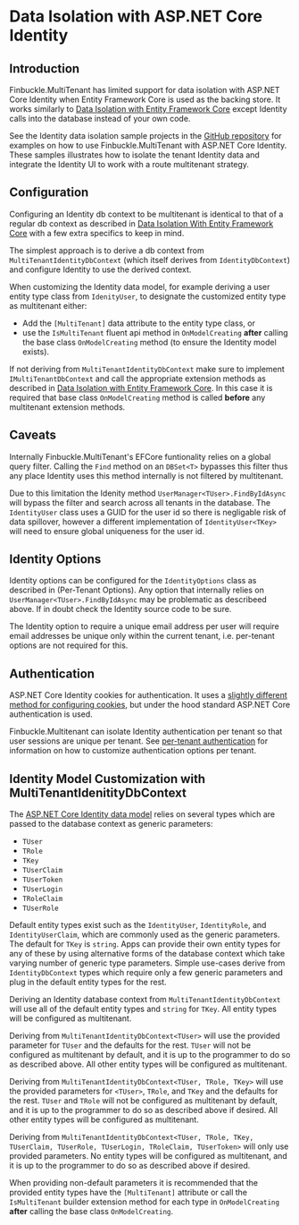 # Data Isolation with ASP.NET Core Identity

## Introduction

Finbuckle.MultiTenant has limited support for data isolation with ASP.NET Core Identity when Entity Framework Core is used as the backing store. It works similarly to [Data Isolation with Entity Framework Core](EFCore) except Identity calls into the database instead of your own code.

See the Identity data isolation sample projects in the [GitHub repository](https://github.com/Finbuckle/Finbuckle.MultiTenant/tree/master/samples) for examples on how to use Finbuckle.MultiTenant with ASP.NET Core Identity. These samples illustrates how to isolate the tenant Identity data and integrate the Identity UI to work with a route multitenant strategy.

## Configuration
Configuring an Identity db context to be multitenant is identical to that of a regular db context as described in [Data Isolation With Entity Framework Core](EFCore) with a few extra specifics to keep in mind.

The simplest approach is to derive a db context from `MultiTenantIdentityDbContext` (which itself derives from `IdentityDbContext`) and configure Identity to use the derived context.

When customizing the Identity data model, for example deriving a user entity type class from `IdenityUser`, to designate the customized entity type as multitenant either:
- Add the `[MultiTenant]` data attribute to the entity type class, or
- use the `IsMultiTenant` fluent api method in `OnModelCreating` **after** calling the base class `OnModelCreating` method (to ensure the Identity model exists).

If not deriving from `MultiTenantIdentityDbContext` make sure to implement `IMultiTenantDbContext` and call the appropriate extension methods as described in [Data Isolation with Entity Framework Core](EFCore). In this case it is required that base class `OnModelCreating` method is called **before** any multitenant extension methods.

## Caveats
Internally Finbuckle.MultiTenant's EFCore funtionality relies on a global query filter. Calling the `Find` method on an `DBSet<T>` bypasses this filter thus any place Identity uses this method internally is not filtered by multitenant.

Due to this limitation the Idenity method `UserManager<TUser>.FindByIdAsync` will bypass the filter and search across all tenants in the database. The `IdentityUser` class uses a GUID for the user id so there is negligable risk of data spillover, however a different implementation of `IdentityUser<TKey>` will need to ensure global uniqueness for the user id.

## Identity Options
Identity options can be configured for the `IdentityOptions` class as described in (Per-Tenant Options). Any option that internally relies on `UserManager<TUser>.FindByIdAsync` may be problematic as describeed above. If in doubt check the Identity source code to be sure.

The Identity option to require a unique email address per user will require email addresses be unique only within the current tenant, i.e. per-tenant options are not required for this.

## Authentication
ASP.NET Core Identity cookies for authentication. It uses a [slightly different method for configuring cookies](https://docs.microsoft.com/en-us/aspnet/core/security/authentication/identity-configuration), but under the hood standard ASP.NET Core authentication is used.

Finbuckle.Multitenant can isolate Identity authentication per tenant so that user sessions are unique per tenant. See [per-tenant authentication](Authentication) for information on how to customize authentication options per tenant.

## Identity Model Customization with MultiTenantIdenitityDbContext
The [ASP.NET Core Identity data model](https://docs.microsoft.com/en-us/aspnet/core/security/authentication/customize-identity-model?view=aspnetcore-2.2#the-identity-model) relies on several types which are passed to the database context as generic parameters: 
- `TUser`
- `TRole`
- `TKey`
- `TUserClaim`
- `TUserToken`
- `TUserLogin`
- `TRoleClaim`
- `TUserRole`

Default entity types exist such as the `IdentityUser`, `IdentityRole`, and `IdentityUserClaim`, which are commonly used as the generic parameters. The default for `TKey` is `string`. Apps can provide their own entity types for any of these by using alternative forms of the database context which take varying number of generic type parameters. Simple use-cases derive from `IdentityDbContext` types which require only a few generic parameters and plug in the default entity types for the rest.

Deriving an Identity database context from `MultiTenantIdentityDbContext` will use all of the default entity types and `string` for `TKey`. All entity types will be configured as multitenant.

Deriving from `MultiTenantIdentityDbContext<TUser>` will use the provided parameter for `TUser` and the defaults for the rest. `TUser` will not be configured as multitenant by default, and it is up to the programmer to do so as described above. All other entity types will be configured as multitenant.

Deriving from `MultiTenantIdentityDbContext<TUser, TRole, TKey>` will use the provided parameters for `<TUser>`, `TRole`, and `TKey` and the defaults for the rest. `TUser` and `TRole` will not be configured as multitenant by default, and it is up to the programmer to do so as described above if desired. All other entity types will be configured as multitenant.

Deriving from `MultiTenantIdentityDbContext<TUser, TRole, TKey, TUserClaim, TUserRole, TUserLogin, TRoleClaim, TUserToken>` will only use provided parameters. No entity types will be configured as multitenant, and it is up to the programmer to do so as described above if desired.

When providing non-default parameters it is recommended that the provided entity types have the `[MultiTenant]` attribute or call the `IsMultiTenant` builder extension method for each type in `OnModelCreating` **after** calling the base class `OnModelCreating`.
